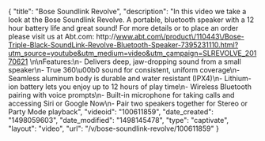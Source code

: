 {
    "title": "Bose Soundlink Revolve",
    "description": "In this video we take a look at the Bose Soundlink Revolve.  A portable, bluetooth speaker with a 12 hour battery life and great sound!  For more details or to place an order please visit us at Abt.com: http:\/\/www.abt.com\/product\/110443\/Bose-Triple-Black-SoundLink-Revolve-Bluetooth-Speaker-7395231110.html?utm_source=youtube&utm_medium=video&utm_campaign=SLREVOLVE_20170621 \n\nFeatures:\n- Delivers deep, jaw-dropping sound from a small speaker\n- True 360\u00b0 sound for consistent, uniform coverage\n- Seamless aluminum body is durable and water resistant (IPX4)\n- Lithium-ion battery lets you enjoy up to 12 hours of play time\n- Wireless Bluetooth pairing with voice prompts\n- Built-in microphone for taking calls and accessing Siri or Google Now\n- Pair two speakers together for Stereo or Party Mode playback",
    "videoid": "100611859",
    "date_created": "1498059603",
    "date_modified": "1498145478",
    "type": "captivate",
    "layout": "video",
    "url": "\/v\/bose-soundlink-revolve\/100611859"
}